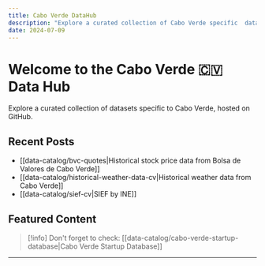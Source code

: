 ```yaml
---
title: Cabo Verde DataHub
description: "Explore a curated collection of Cabo Verde specific  datasets."
date: 2024-07-09
---
```


<div class="animate-gradient dark:from-blue-00 dark:to-blue-1000 rounded-lg bg-gradient-to-r from-blue-700 via-purple-600 to-blue-800 bg-[length:200%_200%] px-6 py-20 text-center text-white dark:bg-gradient-to-r dark:via-purple-800 dark:bg-[length:200%_200%]">
  <h1 class="mb-4 text-4xl font-bold">Welcome to the Cabo Verde 🇨🇻 Data Hub</h1>
  <p class="mb-6 text-xl">Explore a curated collection of datasets specific to Cabo Verde, hosted on GitHub.</p>
</div>


## Recent Posts

- [[data-catalog/bvc-quotes|Historical stock price data from Bolsa de Valores de Cabo Verde]]
- [[data-catalog/historical-weather-data-cv|Historical weather data from Cabo Verde]]
- [[data-catalog/sief-cv|SIEF by INE]]

## Featured Content

> [!info] Don't forget to check:
> [[data-catalog/cabo-verde-startup-database|Cabo Verde Startup Database]]

---



